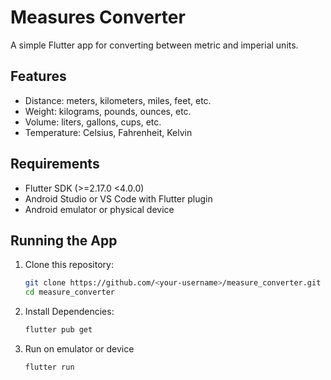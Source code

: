 # Measures Converter

A simple Flutter app for converting between metric and imperial units.

## Features
- Distance: meters, kilometers, miles, feet, etc.
- Weight: kilograms, pounds, ounces, etc.
- Volume: liters, gallons, cups, etc.
- Temperature: Celsius, Fahrenheit, Kelvin

## Requirements
- Flutter SDK (>=2.17.0 <4.0.0)
- Android Studio or VS Code with Flutter plugin
- Android emulator or physical device

## Running the App
1. Clone this repository:
   ```bash
   git clone https://github.com/<your-username>/measure_converter.git
   cd measure_converter

2. Install Dependencies:
   ```bash
   flutter pub get
   
3. Run on emulator or device
   ```bash
   flutter run




